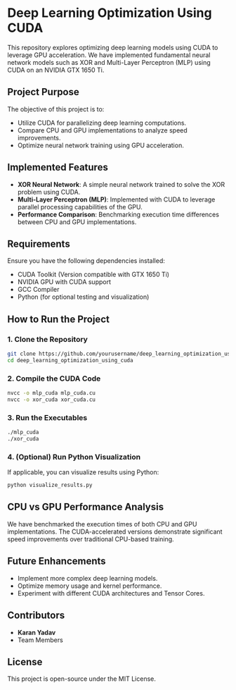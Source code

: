 # Deep Learning Optimization Using CUDA

This repository explores optimizing deep learning models using CUDA to leverage GPU acceleration. We have implemented fundamental neural network models such as XOR and Multi-Layer Perceptron (MLP) using CUDA on an NVIDIA GTX 1650 Ti.

## Project Purpose
The objective of this project is to:
- Utilize CUDA for parallelizing deep learning computations.
- Compare CPU and GPU implementations to analyze speed improvements.
- Optimize neural network training using GPU acceleration.

## Implemented Features
- **XOR Neural Network**: A simple neural network trained to solve the XOR problem using CUDA.
- **Multi-Layer Perceptron (MLP)**: Implemented with CUDA to leverage parallel processing capabilities of the GPU.
- **Performance Comparison**: Benchmarking execution time differences between CPU and GPU implementations.

## Requirements
Ensure you have the following dependencies installed:
- CUDA Toolkit (Version compatible with GTX 1650 Ti)
- NVIDIA GPU with CUDA support
- GCC Compiler
- Python (for optional testing and visualization)

## How to Run the Project
### 1. Clone the Repository
```bash
git clone https://github.com/yourusername/deep_learning_optimization_using_cuda.git
cd deep_learning_optimization_using_cuda
```

### 2. Compile the CUDA Code
```bash
nvcc -o mlp_cuda mlp_cuda.cu
nvcc -o xor_cuda xor_cuda.cu
```

### 3. Run the Executables
```bash
./mlp_cuda
./xor_cuda
```

### 4. (Optional) Run Python Visualization
If applicable, you can visualize results using Python:
```bash
python visualize_results.py
```

## CPU vs GPU Performance Analysis
We have benchmarked the execution times of both CPU and GPU implementations. The CUDA-accelerated versions demonstrate significant speed improvements over traditional CPU-based training.

## Future Enhancements
- Implement more complex deep learning models.
- Optimize memory usage and kernel performance.
- Experiment with different CUDA architectures and Tensor Cores.

## Contributors
- **Karan Yadav**
- Team Members

## License
This project is open-source under the MIT License.

